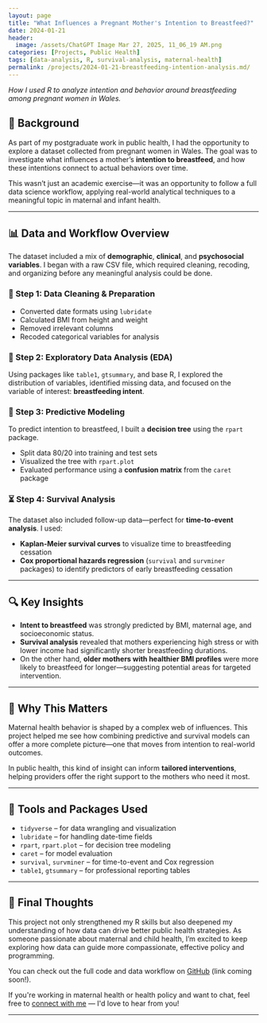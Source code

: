 ```yaml
---
layout: page
title: "What Influences a Pregnant Mother's Intention to Breastfeed?"
date: 2024-01-21
header:
  image: /assets/ChatGPT Image Mar 27, 2025, 11_06_19 AM.png
categories: [Projects, Public Health]
tags: [data-analysis, R, survival-analysis, maternal-health]
permalink: /projects/2024-01-21-breastfeeding-intention-analysis.md/
---
```


*How I used R to analyze intention and behavior around breastfeeding among pregnant women in Wales.*


## 👋 Background

As part of my postgraduate work in public health, I had the opportunity to explore a dataset collected from pregnant women in Wales. The goal was to investigate what influences a mother’s **intention to breastfeed**, and how these intentions connect to actual behaviors over time.  

This wasn’t just an academic exercise—it was an opportunity to follow a full data science workflow, applying real-world analytical techniques to a meaningful topic in maternal and infant health.

---

## 📊 Data and Workflow Overview

The dataset included a mix of **demographic**, **clinical**, and **psychosocial variables**. I began with a raw CSV file, which required cleaning, recoding, and organizing before any meaningful analysis could be done.

### 🧹 Step 1: Data Cleaning & Preparation  
- Converted date formats using `lubridate`  
- Calculated BMI from height and weight  
- Removed irrelevant columns  
- Recoded categorical variables for analysis  

### 🔎 Step 2: Exploratory Data Analysis (EDA)  
Using packages like `table1`, `gtsummary`, and base R, I explored the distribution of variables, identified missing data, and focused on the variable of interest: **breastfeeding intent**.

### 🌳 Step 3: Predictive Modeling  
To predict intention to breastfeed, I built a **decision tree** using the `rpart` package.  
- Split data 80/20 into training and test sets  
- Visualized the tree with `rpart.plot`  
- Evaluated performance using a **confusion matrix** from the `caret` package

### ⏳ Step 4: Survival Analysis  
The dataset also included follow-up data—perfect for **time-to-event analysis**. I used:
- **Kaplan-Meier survival curves** to visualize time to breastfeeding cessation  
- **Cox proportional hazards regression** (`survival` and `survminer` packages) to identify predictors of early breastfeeding cessation

---

## 🔍 Key Insights

- **Intent to breastfeed** was strongly predicted by BMI, maternal age, and socioeconomic status.
- **Survival analysis** revealed that mothers experiencing high stress or with lower income had significantly shorter breastfeeding durations.
- On the other hand, **older mothers with healthier BMI profiles** were more likely to breastfeed for longer—suggesting potential areas for targeted intervention.

---

## 🧠 Why This Matters

Maternal health behavior is shaped by a complex web of influences. This project helped me see how combining predictive and survival models can offer a more complete picture—one that moves from intention to real-world outcomes.  

In public health, this kind of insight can inform **tailored interventions**, helping providers offer the right support to the mothers who need it most.

---

## 🧰 Tools and Packages Used

- `tidyverse` – for data wrangling and visualization  
- `lubridate` – for handling date-time fields  
- `rpart`, `rpart.plot` – for decision tree modeling  
- `caret` – for model evaluation  
- `survival`, `survminer` – for time-to-event and Cox regression  
- `table1`, `gtsummary` – for professional reporting tables  

---

## 💬 Final Thoughts

This project not only strengthened my R skills but also deepened my understanding of how data can drive better public health strategies. As someone passionate about maternal and child health, I’m excited to keep exploring how data can guide more compassionate, effective policy and programming.

You can check out the full code and data workflow on [GitHub](#) (link coming soon!).

If you're working in maternal health or health policy and want to chat, feel free to [connect with me](mailto:oclani@gmail.com) — I'd love to hear from you!

---

